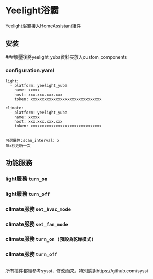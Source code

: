 # Yeelight浴霸


Yeelight浴霸接入HomeAssistant組件


## 安装




###解壓後將yeelight_yuba資料夾放入custom_components

### configuration.yaml
```
light:
  - platform: yeelight_yuba
    name: xxxxx
    host: xxx.xxx.xxx.xxx
    token: xxxxxxxxxxxxxxxxxxxxxxxxxxxxxxx
    
climate:
  - platform: yeelight_yuba
    name: xxxxx
    host: xxx.xxx.xxx.xxx
    token: xxxxxxxxxxxxxxxxxxxxxxxxxxxxxxx
```
```

可選屬性:scan_interval: x
每x秒更新一次

```



## 功能服務

### light服務  `turn_on`

### light服務  `turn_off`

### climate服務  `set_hvac_mode`

### climate服務  `set_fan_mode`

### climate服務  `turn_on (預設為乾燥模式)`    

### climate服務  `turn_off`



```
```
所有插件都經參考syssi，修改而來。特別感謝https://github.com/syssi
```
